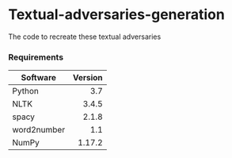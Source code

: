 # Textual-adversaries-generation
The code to recreate these textual adversaries 

### Requirements
| Software    | Version |
| ----------- | ------: |
| Python      | 3.7     |
| NLTK        | 3.4.5   |
| spacy       | 2.1.8   |
| word2number | 1.1     |
| NumPy       | 1.17.2  |
